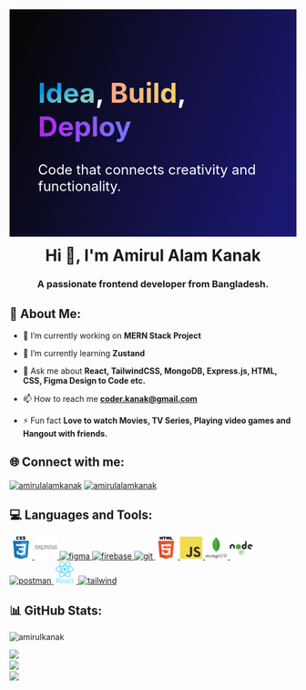 <!-- Github Profile Banner -->
<div style="text-align: left; padding: 50px; background-image: linear-gradient( 111.4deg,rgba(7,7,9,1) 6.5%,rgba(27,24,113,1) 93.2% );">
  <h1 style="font-size: 48px; color: #ffffff;">
  <span style="background-color: #0093E9;
background-image: linear-gradient(160deg, #0093E9 30%, #80D0C7 70%); text-clip: text; -webkit-background-clip: text; color: transparent;
">Idea</span>,
     <span style="background-color: #FBAB7E;
background-image: linear-gradient(62deg, #FBAB7E 20%, #F7CE68 80%);text-clip: text; -webkit-background-clip: text; color: transparent;
">Build</span>, <span style="background: #b224ef;
  background: linear-gradient(
    to right,
    #b224ef,#7579ff
  );
 text; -webkit-background-clip: text; color: transparent;
">Deploy</span>
  </h1>
  <p style="color: #ffffff; font-size: 24px;">
  Code that connects creativity and functionality.
  </p>
</div>

<!-- Github Profile Banner -->

<!-- Heading -->
<h1 align="center" style="margin-top:16px;">Hi 👋, I'm Amirul Alam Kanak</h1>
<h3 align="center">A passionate frontend developer from Bangladesh.</h3>
<!-- Heading -->

## 💫 About Me:
- 🔭 I’m currently working on **MERN Stack Project**

- 🌱 I’m currently learning **Zustand**

- 💬 Ask me about **React, TailwindCSS, MongoDB, Express.js, HTML, CSS, Figma Design to Code etc.**

- 📫 How to reach me **coder.kanak@gmail.com**

- ⚡ Fun fact **Love to watch Movies, TV Series, Playing video games and Hangout with friends.**

## 🌐 Connect with me:
<p align="left">
<a href="https://linkedin.com/in/amirulalamkanak" target="blank"><img align="center" src="https://raw.githubusercontent.com/rahuldkjain/github-profile-readme-generator/master/src/images/icons/Social/linked-in-alt.svg" alt="amirulalamkanak" height="30" width="40" /></a>
<a href="https://fb.com/amirulalamkanak" target="blank"><img align="center" src="https://raw.githubusercontent.com/rahuldkjain/github-profile-readme-generator/master/src/images/icons/Social/facebook.svg" alt="amirulalamkanak" height="30" width="40" /></a>
</p>

## 💻 Languages and Tools: 

<p align="left"> <a href="https://www.w3schools.com/css/" target="_blank" rel="noreferrer"> <img src="https://raw.githubusercontent.com/devicons/devicon/master/icons/css3/css3-original-wordmark.svg" alt="css3" width="40" height="40"/> </a> <a href="https://expressjs.com" target="_blank" rel="noreferrer"> <img src="https://raw.githubusercontent.com/devicons/devicon/master/icons/express/express-original-wordmark.svg" alt="express" width="40" height="40"/> </a> <a href="https://www.figma.com/" target="_blank" rel="noreferrer"> <img src="https://www.vectorlogo.zone/logos/figma/figma-icon.svg" alt="figma" width="40" height="40"/> </a> <a href="https://firebase.google.com/" target="_blank" rel="noreferrer"> <img src="https://www.vectorlogo.zone/logos/firebase/firebase-icon.svg" alt="firebase" width="40" height="40"/> </a> <a href="https://git-scm.com/" target="_blank" rel="noreferrer"> <img src="https://www.vectorlogo.zone/logos/git-scm/git-scm-icon.svg" alt="git" width="40" height="40"/> </a> <a href="https://www.w3.org/html/" target="_blank" rel="noreferrer"> <img src="https://raw.githubusercontent.com/devicons/devicon/master/icons/html5/html5-original-wordmark.svg" alt="html5" width="40" height="40"/> </a> <a href="https://developer.mozilla.org/en-US/docs/Web/JavaScript" target="_blank" rel="noreferrer"> <img src="https://raw.githubusercontent.com/devicons/devicon/master/icons/javascript/javascript-original.svg" alt="javascript" width="40" height="40"/> </a> <a href="https://www.mongodb.com/" target="_blank" rel="noreferrer"> <img src="https://raw.githubusercontent.com/devicons/devicon/master/icons/mongodb/mongodb-original-wordmark.svg" alt="mongodb" width="40" height="40"/> </a> <a href="https://nodejs.org" target="_blank" rel="noreferrer"> <img src="https://raw.githubusercontent.com/devicons/devicon/master/icons/nodejs/nodejs-original-wordmark.svg" alt="nodejs" width="40" height="40"/> </a> <a href="https://postman.com" target="_blank" rel="noreferrer"> <img src="https://www.vectorlogo.zone/logos/getpostman/getpostman-icon.svg" alt="postman" width="40" height="40"/> </a> <a href="https://reactjs.org/" target="_blank" rel="noreferrer"> <img src="https://raw.githubusercontent.com/devicons/devicon/master/icons/react/react-original-wordmark.svg" alt="react" width="40" height="40"/> </a> <a href="https://tailwindcss.com/" target="_blank" rel="noreferrer"> <img src="https://www.vectorlogo.zone/logos/tailwindcss/tailwindcss-icon.svg" alt="tailwind" width="40" height="40"/> </a> </p>

## 📊 GitHub Stats:
<p align="left"> <img src="https://komarev.com/ghpvc/?username=amirulkanak&label=Profile%20views&color=0e75b6&style=flat" alt="amirulkanak" /> </p>

![](https://github-readme-stats.vercel.app/api?username=amirulkanak&theme=transparent&hide_border=false&include_all_commits=true&count_private=true)<br/>
![](https://github-readme-streak-stats.herokuapp.com/?user=amirulkanak&theme=transparent&hide_border=false)<br/>
![](https://github-readme-stats.vercel.app/api/top-langs/?username=amirulkanak&theme=transparent&hide_border=false&include_all_commits=true&count_private=true&layout=compact)